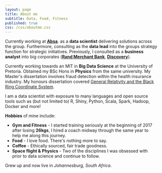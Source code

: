 ```yaml
---
layout: page
title: About me
subtitle: Data, Food, Fitness 
published: true
css: /css/aboutme.css
---
```

<p class="about-text">
	<span class="fa fa-briefcase about-icon"></span> Currently working at <a href="https://absa.co.za"><strong>Absa</strong></a>. as a <strong>data scientist</strong> delivering solutions across the group. Furthermore, consulting as the <strong>data lead</strong> into the groups strategy function for strategic initiatives. Previously, I consulted as a <strong> business analyst</strong> into big corporates (<a href="https://www.rmb.co.za/"><strong>Rand Merchant Bank</strong></a>, <a href="https://www.discovery.co.za/"><strong>Discovery</strong></a>).
</p>

<p class="about-text">
	<span class="fa fa-graduation-cap about-icon"></span> Currently working towards an MIT in <strong>Big Data Science</strong> at the University of Pretoria. Obtained my BSc Hons in <strong>Physics</strong> from the same university. My Master's dissertation involves fraud detection within the health insurance industry. My honours dissertation covered <a href="https://drive.google.com/file/d/0B1jvZl9bLwcSUUxjaHVfQWwybTQ/view?usp=sharing">General Relativity and the Black Ring Coordinate System</a>.
</p>

<p class = "about-text">
	<span class = "fa fa-code about-icon"></span> I am a data scientist with exposure to many languages and open source tools such as (but not limited to) R, Shiny, Python, Scala, Spark, Hadoop, Docker and more!
</p>

<p class = "about-text">
	<span class = "fa fa-street-view about-icon"></span><strong>Hobbies</strong> of mine include:
	<ul>
		<li><strong>Gym and Fitness</strong> - I started training seriously at the beginning of 2017 after losing <strong>26kgs</strong>, I hired a coach midway through the same year to help me along this journey. </li>
		<li><strong>Food</strong> - I love food. There's nothing more to say.</li>
		<li><strong>Coffee</strong> - Ethically sourced, fair trade goodness.</li>
		<li><strong>Space flight & Physics</strong> - Two of the disciplines I was obsessed with prior to data science and continue to follow.</li>
	</ul>
</p>

<p class = "about-text">
	<span class = "fa fa-home about-icon"></span> Grew up and now live in <i>Johannesburg, South Africa</i>.
</p>

